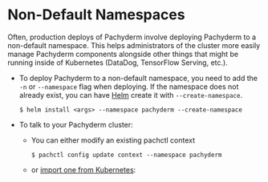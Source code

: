 # Non-Default Namespaces

Often, production deploys of Pachyderm involve deploying Pachyderm to a non-default namespace. This helps administrators of the cluster more easily manage Pachyderm components alongside other things that might be running inside of Kubernetes (DataDog, TensorFlow Serving, etc.).

* To deploy Pachyderm to a non-default namespace, 
you need to add the `-n` or `--namespace` flag when deploying. 
    If the namespace does not already exist, 
    you can have [Helm](../helm_install/) create it with `--create-namespace`.


    ```shell
    $ helm install <args> --namespace pachyderm --create-namespace
    ```

* To talk to your Pachyderm cluster:

    - You can either modify an existing pachctl context
        ```shell
        $ pachctl config update context --namespace pachyderm
        ```

    - or [import one from Kubernetes](../import-kubernetes-context/):

